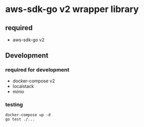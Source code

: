 # aws-sdk-go v2 wrapper library

## required
- aws-sdk-go v2

## Development

### required for development
- docker-compose v2
- localstack
- minio

### testing

```shell
docker-compose up -d
go test ./...
```
